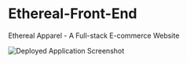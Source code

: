 # Ethereal-Front-End
Ethereal Apparel - A Full-stack E-commerce Website


![Deployed Application Screenshot](public/screenhot.png)

